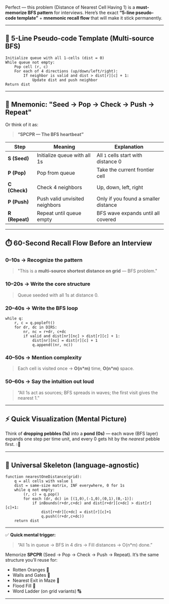 Perfect — this problem (Distance of Nearest Cell Having 1) is a **must-memorize BFS pattern** for interviews.
Here’s the exact **“5-line pseudo-code template”** + **mnemonic recall flow** that will make it stick permanently.

---

## 🧠 5-Line Pseudo-code Template (Multi-source BFS)

```
Initialize queue with all 1-cells (dist = 0)
While queue not empty:
    Pop cell (r, c)
    For each of 4 directions (up/down/left/right):
        If neighbor is valid and dist > dist[r][c] + 1:
            Update dist and push neighbor
Return dist
```

---

## 🔑 Mnemonic: **"Seed → Pop → Check → Push → Repeat"**

Or think of it as:

> **“SPCPR — The BFS heartbeat”**

| Step           | Meaning                        | Explanation                          |
| -------------- | ------------------------------ | ------------------------------------ |
| **S (Seed)**   | Initialize queue with all 1s   | All `1` cells start with distance 0  |
| **P (Pop)**    | Pop from queue                 | Take the current frontier cell       |
| **C (Check)**  | Check 4 neighbors              | Up, down, left, right                |
| **P (Push)**   | Push valid unvisited neighbors | Only if you found a smaller distance |
| **R (Repeat)** | Repeat until queue empty       | BFS wave expands until all covered   |

---

## ⏱️ 60-Second Recall Flow Before an Interview

### 0–10s → Recognize the pattern

> "This is a **multi-source shortest distance on grid** — BFS problem."

### 10–20s → Write the core structure

> Queue seeded with all 1s at distance 0.

### 20–40s → Write the BFS loop

```
while q:
    r, c = q.popleft()
    for dr, dc in DIRS:
        nr, nc = r+dr, c+dc
        if valid and dist[nr][nc] > dist[r][c] + 1:
            dist[nr][nc] = dist[r][c] + 1
            q.append((nr, nc))
```

### 40–50s → Mention complexity

> Each cell is visited once → **O(n*m)** time, **O(n*m)** space.

### 50–60s → Say the intuition out loud

> “All 1s act as sources; BFS spreads in waves; the first visit gives the nearest 1.”

---

## ⚡ Quick Visualization (Mental Picture)

Think of **dropping pebbles (1s)** into a **pond (0s)** —
each wave (BFS layer) expands one step per time unit,
and every 0 gets hit by the *nearest* pebble first. 💧🌊

---

## 🧩 Universal Skeleton (language-agnostic)

```
function nearestOneDistance(grid):
    q = all cells with value 1
    dist = same-size matrix, INF everywhere, 0 for 1s
    while q not empty:
        (r, c) = q.pop()
        for each (dr, dc) in [(1,0),(-1,0),(0,1),(0,-1)]:
            if inBounds(r+dr,c+dc) and dist[r+dr][c+dc] > dist[r][c]+1:
                dist[r+dr][c+dc] = dist[r][c]+1
                q.push((r+dr,c+dc))
    return dist
```

---

✅ **Quick mental trigger:**

> “All 1s in queue → BFS in 4 dirs → Fill distances → O(n*m) done.”

Memorize **SPCPR** (Seed → Pop → Check → Push → Repeat).
It’s the same structure you’ll reuse for:

* Rotten Oranges 🍊
* Walls and Gates 🏰
* Nearest Exit in Maze 🚪
* Flood Fill 🌊
* Word Ladder (on grid variants) 🔠

---

